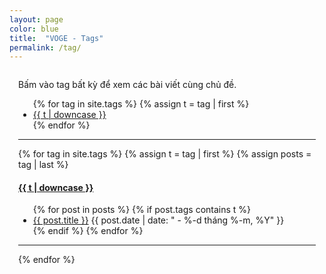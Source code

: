 ```yaml
---
layout: page
color: blue
title:  "VOGE - Tags"
permalink: /tag/
---
```


<div style="padding:1em">
Bấm vào tag bất kỳ để xem các bài viết cùng chủ đề.

<ul class="tags">
{% for tag in site.tags %}
  {% assign t = tag | first %}
  <li><a href="/tag/#{{t | downcase | replace:" ","-" }}">{{ t | downcase }}</a></li>
{% endfor %}
</ul>

---

{% for tag in site.tags %}
  {% assign t = tag | first %}
  {% assign posts = tag | last %}

<h4><a name="{{t | downcase | replace:" ","-" }}"></a><a class="internal" href="/tag/#{{t | downcase | replace:" ","-" }}">{{ t | downcase }}</a></h4>
<ul>
{% for post in posts %}
  {% if post.tags contains t %}
  <li>
    <a href="{{ post.url }}">{{ post.title }}</a>
    <span class="date">{{ post.date | date: " - %-d tháng %-m, %Y"  }}</span>
  </li>
  {% endif %}
{% endfor %}
</ul>

---

{% endfor %}
</div>